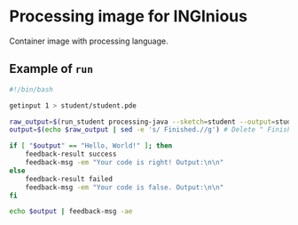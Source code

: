 # Processing image for INGInious

Container image with processing language.

## Example of `run`
```bash
#!/bin/bash

getinput 1 > student/student.pde

raw_output=$(run_student processing-java --sketch=student --output=student/output --force --run 2> /dev/null)
output=$(echo $raw_output | sed -e 's/ Finished.//g') # Delete " Finished." from the output

if [ "$output" == "Hello, World!" ]; then
    feedback-result success
    feedback-msg -em "Your code is right! Output:\n\n"
else
    feedback-result failed
    feedback-msg -em "Your code is false. Output:\n\n"
fi

echo $output | feedback-msg -ae
```
